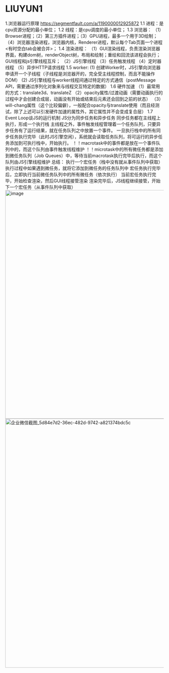# LIUYUN1
1.浏览器运行原理
https://segmentfault.com/a/1190000012925872
1.1 进程：是cpu资源分配的最小单位；
1.2 线程：是cpu调度的最小单位；
1.3 浏览器：
    （1）Browser进程；（2）第三方插件进程；（3）GPU进程，最多一个用于3D绘制；（4）浏览器渲染进程，浏览器内核，Renderer进程，默认每个Tab页面一个进程<有时空白tab会被合并>；
1.4 渲染进程：
    （1）GUI渲染线程，负责渲染浏览器界面，构建dom树，renderObject树，布局和绘制；重绘和回流该进程会执行；GUI线程和js引擎线程互斥；
    （2）JS引擎线程
    （3）任务触发线程
    （4）定时器线程
    （5）异步HTTP请求线程
1.5 worker:
    (1) 创建Worker时，JS引擎向浏览器申请开一个子线程（子线程是浏览器开的，完全受主线程控制，而且不能操作DOM）
    (2) JS引擎线程与worker线程间通过特定的方式通信（postMessage API，需要通过序列化对象来与线程交互特定的数据）
1.6 硬件加速
   （1）最常用的方式：translate3d、translateZ
   （2）opacity属性/过渡动画（需要动画执行的过程中才会创建合成层，动画没有开始或结束后元素还会回到之前的状态）
   （3）will-chang属性（这个比较偏僻），一般配合opacity与translate使用（而且经测试，除了上述可以引发硬件加速的属性外，其它属性并不会变成复合层）
1.7 Event Loop谈JS的运行机制
JS分为同步任务和异步任务
同步任务都在主线程上执行，形成一个执行栈
主线程之外，事件触发线程管理着一个任务队列，只要异步任务有了运行结果，就在任务队列之中放置一个事件。
一旦执行栈中的所有同步任务执行完毕（此时JS引擎空闲），系统就会读取任务队列，将可运行的异步任务添加到可执行栈中，开始执行。
！！macrotask中的事件都是放在一个事件队列中的，而这个队列由事件触发线程维护
！！microtask中的所有微任务都是添加到微任务队列（Job Queues）中，等待当前macrotask执行完毕后执行，而这个队列由JS引擎线程维护
总结：
执行一个宏任务（栈中没有就从事件队列中获取）
执行过程中如果遇到微任务，就将它添加到微任务的任务队列中
宏任务执行完毕后，立即执行当前微任务队列中的所有微任务（依次执行）
当前宏任务执行完毕，开始检查渲染，然后GUI线程接管渲染
渲染完毕后，JS线程继续接管，开始下一个宏任务（从事件队列中获取）
<img width="726" alt="image" src="https://user-images.githubusercontent.com/18298598/178404206-e1ed5378-35e3-487f-aeef-1a6814ae2e49.png">
<img width="791" alt="企业微信截图_5d84e7d2-36ec-482d-9742-a821374bdc5c" src="https://user-images.githubusercontent.com/18298598/178404249-29fc7772-69d3-475c-b83d-77b9315b0ccf.png">

